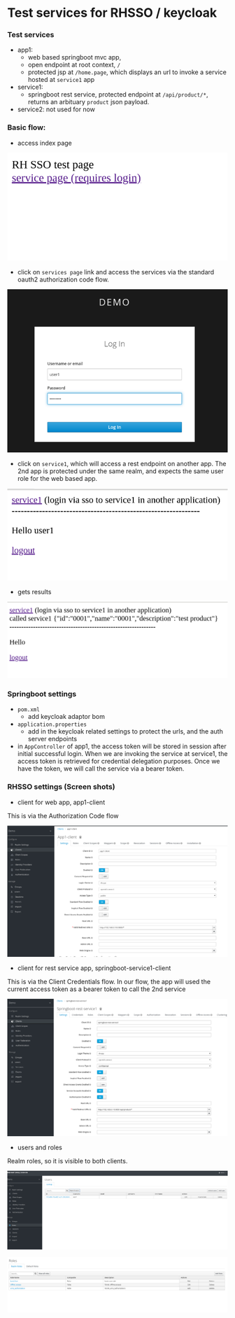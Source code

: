 # Test services for RHSSO / keycloak

### Test services
- app1: 
    - web based springboot mvc app, 
    - open endpoint at root context, `/`
    - protected jsp at `/home.page`, which displays an url to invoke a service hosted at `service1` app
- service1: 
    - springboot rest service, protected endpoint at `/api/product/*`, returns an arbituary `product` json payload.
- service2: not used for now

### Basic flow: 

- access index page

![index](img/rhsso-app-1.png)

- click on `services page` link and access the services via the standard oauth2 authorization code flow.

![home](img/rhsso-app-2.png)

- click on `service1`, which will access a rest endpoint on another app. The 2nd app is protected under the same realm, and expects the same user role for the web based app.

![services page](img/rhsso-app-3.png)

- gets results

![services result](img/rhsso-app-4.png)

### Springboot settings

- `pom.xml`
    - add keycloak adaptor bom 
- `application.properties`
    - add in the keycloak related settings to protect the urls, and the auth server endpoints  
- in `AppController` of app1, the access token will be stored in session after initial successful login. When we are invoking the service at service1, the access token is retrieved for credential delegation purposes. Once we have the token, we will call the service via a bearer token.


### RHSSO settings (Screen shots)

- client for web app, app1-client

This is via the Authorization Code flow

![app1-client](img/rhsso-app1-client.png)

- client for rest service app, springboot-service1-client

This is via the Client Credentials flow. In our flow, the app will used the current access token as a bearer token to call the 2nd service

![service1-client](img/rhsso-service1-client.png)

- users and roles 

Realm roles, so it is visible to both clients.

![users](img/rhsso-users.png)

![roles](img/rhsso-roles.png)
